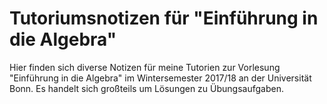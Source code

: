 # Tutoriumsnotizen für "Einführung in die Algebra"

Hier finden sich diverse Notizen für meine Tutorien zur Vorlesung "Einführung in die Algebra" im Wintersemester 2017/18 an der Universität Bonn.
Es handelt sich großteils um Lösungen zu Übungsaufgaben.
